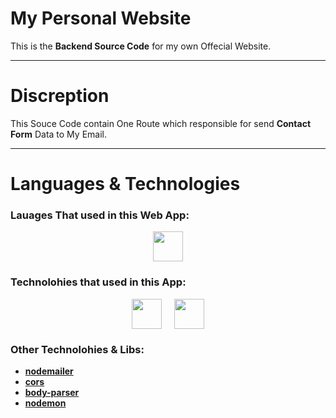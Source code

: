 # My Personal Website 

This is the **Backend Source Code** for my own Offecial Website.

-----

# Discreption
This Souce Code contain One Route which responsible for send **Contact Form** Data to My Email.
  
-----

# Languages & Technologies
### Lauages That used in this Web App:

<div style="display: flex; justify-content: center; align-items: center; gap: 20px;">
  <a href="https://www.javascript.com/"><img src="https://img.icons8.com/color/48/000000/javascript--v2.png" width="48" height="48"/></a>
</div>

### Technolohies that used in this App:

<div style="display: flex; justify-content: center; align-items: center; gap: 20px;">
  <a href="https://nodejs.dev/"><img src="https://cdn-icons-png.flaticon.com/512/5968/5968322.png" width="48" height="48"/></a>
  <a href="https://www.expressjs.com/"><img src="https://static-00.iconduck.com/assets.00/express-original-icon-512x298-28hzbsin.png" width="48" height="48"/></a>
</div>

### Other Technolohies & Libs:
  - [**nodemailer**](https://www.npmjs.com/package/nodemailer)
  - [**cors**](https://www.npmjs.com/package/cors)
  - [**body-parser**](https://www.npmjs.com/package/body-parser)
  - [**nodemon**](https://www.npmjs.com/package/nodemon)
